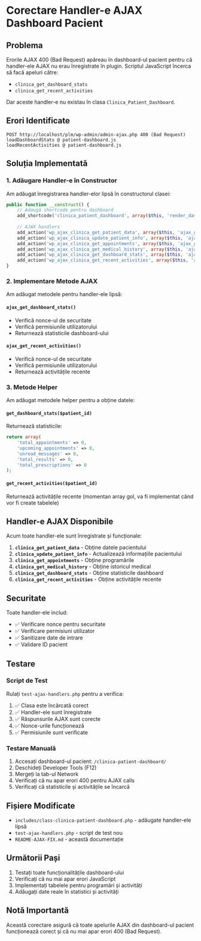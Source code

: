 # Corectare Handler-e AJAX Dashboard Pacient

## Problema
Erorile AJAX 400 (Bad Request) apăreau în dashboard-ul pacient pentru că handler-ele AJAX nu erau înregistrate în plugin. Scriptul JavaScript încerca să facă apeluri către:

- `clinica_get_dashboard_stats`
- `clinica_get_recent_activities`

Dar aceste handler-e nu existau în clasa `Clinica_Patient_Dashboard`.

## Erori Identificate
```
POST http://localhost/plm/wp-admin/admin-ajax.php 400 (Bad Request)
loadDashboardStats @ patient-dashboard.js
loadRecentActivities @ patient-dashboard.js
```

## Soluția Implementată

### 1. Adăugare Handler-e în Constructor
Am adăugat înregistrarea handler-elor lipsă în constructorul clasei:

```php
public function __construct() {
    // Adaugă shortcode pentru dashboard
    add_shortcode('clinica_patient_dashboard', array($this, 'render_dashboard_shortcode'));
    
    // AJAX handlers
    add_action('wp_ajax_clinica_get_patient_data', array($this, 'ajax_get_patient_data'));
    add_action('wp_ajax_clinica_update_patient_info', array($this, 'ajax_update_patient_info'));
    add_action('wp_ajax_clinica_get_appointments', array($this, 'ajax_get_appointments'));
    add_action('wp_ajax_clinica_get_medical_history', array($this, 'ajax_get_medical_history'));
    add_action('wp_ajax_clinica_get_dashboard_stats', array($this, 'ajax_get_dashboard_stats'));
    add_action('wp_ajax_clinica_get_recent_activities', array($this, 'ajax_get_recent_activities'));
}
```

### 2. Implementare Metode AJAX
Am adăugat metodele pentru handler-ele lipsă:

#### `ajax_get_dashboard_stats()`
- Verifică nonce-ul de securitate
- Verifică permisiunile utilizatorului
- Returnează statisticile dashboard-ului

#### `ajax_get_recent_activities()`
- Verifică nonce-ul de securitate
- Verifică permisiunile utilizatorului
- Returnează activitățile recente

### 3. Metode Helper
Am adăugat metodele helper pentru a obține datele:

#### `get_dashboard_stats($patient_id)`
Returnează statisticile:
```php
return array(
    'total_appointments' => 0,
    'upcoming_appointments' => 0,
    'unread_messages' => 0,
    'total_results' => 0,
    'total_prescriptions' => 0
);
```

#### `get_recent_activities($patient_id)`
Returnează activitățile recente (momentan array gol, va fi implementat când vor fi create tabelele)

## Handler-e AJAX Disponibile

Acum toate handler-ele sunt înregistrate și funcționale:

1. **`clinica_get_patient_data`** - Obține datele pacientului
2. **`clinica_update_patient_info`** - Actualizează informațiile pacientului
3. **`clinica_get_appointments`** - Obține programările
4. **`clinica_get_medical_history`** - Obține istoricul medical
5. **`clinica_get_dashboard_stats`** - Obține statisticile dashboard
6. **`clinica_get_recent_activities`** - Obține activitățile recente

## Securitate

Toate handler-ele includ:
- ✅ Verificare nonce pentru securitate
- ✅ Verificare permisiuni utilizator
- ✅ Sanitizare date de intrare
- ✅ Validare ID pacient

## Testare

### Script de Test
Rulați `test-ajax-handlers.php` pentru a verifica:

1. ✅ Clasa este încărcată corect
2. ✅ Handler-ele sunt înregistrate
3. ✅ Răspunsurile AJAX sunt corecte
4. ✅ Nonce-urile funcționează
5. ✅ Permisiunile sunt verificate

### Testare Manuală

1. Accesați dashboard-ul pacient: `/clinica-patient-dashboard/`
2. Deschideți Developer Tools (F12)
3. Mergeți la tab-ul Network
4. Verificați că nu apar erori 400 pentru AJAX calls
5. Verificați că statisticile și activitățile se încarcă

## Fișiere Modificate

- `includes/class-clinica-patient-dashboard.php` - adăugate handler-ele lipsă
- `test-ajax-handlers.php` - script de test nou
- `README-AJAX-FIX.md` - această documentație

## Următorii Pași

1. Testați toate funcționalitățile dashboard-ului
2. Verificați că nu mai apar erori JavaScript
3. Implementați tabelele pentru programări și activități
4. Adăugați date reale în statistici și activități

## Notă Importantă

Această corectare asigură că toate apelurile AJAX din dashboard-ul pacient funcționează corect și că nu mai apar erori 400 (Bad Request). 